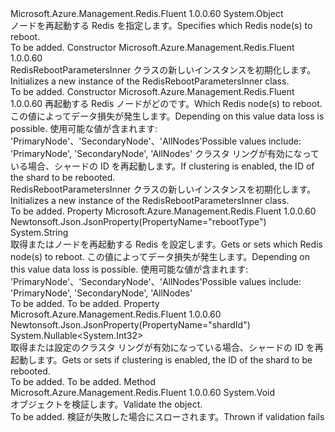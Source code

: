 <Type Name="RedisRebootParametersInner" FullName="Microsoft.Azure.Management.Redis.Fluent.Models.RedisRebootParametersInner">
  <TypeSignature Language="C#" Value="public class RedisRebootParametersInner" />
  <TypeSignature Language="ILAsm" Value=".class public auto ansi beforefieldinit RedisRebootParametersInner extends System.Object" />
  <TypeSignature Language="DocId" Value="T:Microsoft.Azure.Management.Redis.Fluent.Models.RedisRebootParametersInner" />
  <TypeSignature Language="VB.NET" Value="Public Class RedisRebootParametersInner" />
  <TypeSignature Language="F#" Value="type RedisRebootParametersInner = class" />
  <AssemblyInfo>
    <AssemblyName>Microsoft.Azure.Management.Redis.Fluent</AssemblyName>
    <AssemblyVersion>1.0.0.60</AssemblyVersion>
  </AssemblyInfo>
  <Base>
    <BaseTypeName>System.Object</BaseTypeName>
  </Base>
  <Interfaces />
  <Docs>
    <summary>
            <span data-ttu-id="535dc-101">ノードを再起動する Redis を指定します。</span><span class="sxs-lookup"><span data-stu-id="535dc-101">Specifies which Redis node(s) to reboot.</span></span>
            </summary>
    <remarks>To be added.</remarks>
  </Docs>
  <Members>
    <Member MemberName=".ctor">
      <MemberSignature Language="C#" Value="public RedisRebootParametersInner ();" />
      <MemberSignature Language="ILAsm" Value=".method public hidebysig specialname rtspecialname instance void .ctor() cil managed" />
      <MemberSignature Language="DocId" Value="M:Microsoft.Azure.Management.Redis.Fluent.Models.RedisRebootParametersInner.#ctor" />
      <MemberSignature Language="VB.NET" Value="Public Sub New ()" />
      <MemberType>Constructor</MemberType>
      <AssemblyInfo>
        <AssemblyName>Microsoft.Azure.Management.Redis.Fluent</AssemblyName>
        <AssemblyVersion>1.0.0.60</AssemblyVersion>
      </AssemblyInfo>
      <Parameters />
      <Docs>
        <summary>
            <span data-ttu-id="535dc-102">RedisRebootParametersInner クラスの新しいインスタンスを初期化します。</span><span class="sxs-lookup"><span data-stu-id="535dc-102">Initializes a new instance of the RedisRebootParametersInner class.</span></span>
            </summary>
        <remarks>To be added.</remarks>
      </Docs>
    </Member>
    <Member MemberName=".ctor">
      <MemberSignature Language="C#" Value="public RedisRebootParametersInner (string rebootType, Nullable&lt;int&gt; shardId = null);" />
      <MemberSignature Language="ILAsm" Value=".method public hidebysig specialname rtspecialname instance void .ctor(string rebootType, valuetype System.Nullable`1&lt;int32&gt; shardId) cil managed" />
      <MemberSignature Language="DocId" Value="M:Microsoft.Azure.Management.Redis.Fluent.Models.RedisRebootParametersInner.#ctor(System.String,System.Nullable{System.Int32})" />
      <MemberSignature Language="VB.NET" Value="Public Sub New (rebootType As String, Optional shardId As Nullable(Of Integer) = null)" />
      <MemberSignature Language="F#" Value="new Microsoft.Azure.Management.Redis.Fluent.Models.RedisRebootParametersInner : string * Nullable&lt;int&gt; -&gt; Microsoft.Azure.Management.Redis.Fluent.Models.RedisRebootParametersInner" Usage="new Microsoft.Azure.Management.Redis.Fluent.Models.RedisRebootParametersInner (rebootType, shardId)" />
      <MemberType>Constructor</MemberType>
      <AssemblyInfo>
        <AssemblyName>Microsoft.Azure.Management.Redis.Fluent</AssemblyName>
        <AssemblyVersion>1.0.0.60</AssemblyVersion>
      </AssemblyInfo>
      <Parameters>
        <Parameter Name="rebootType" Type="System.String" />
        <Parameter Name="shardId" Type="System.Nullable&lt;System.Int32&gt;" />
      </Parameters>
      <Docs>
        <param name="rebootType"><span data-ttu-id="535dc-103">再起動する Redis ノードがどのです。</span><span class="sxs-lookup"><span data-stu-id="535dc-103">Which Redis node(s) to reboot.</span></span> <span data-ttu-id="535dc-104">この値によってデータ損失が発生します。</span><span class="sxs-lookup"><span data-stu-id="535dc-104">Depending on this value data loss is possible.</span></span> <span data-ttu-id="535dc-105">使用可能な値が含まれます: 'PrimaryNode'、'SecondaryNode'、'AllNodes'</span><span class="sxs-lookup"><span data-stu-id="535dc-105">Possible values include: 'PrimaryNode', 'SecondaryNode', 'AllNodes'</span></span></param>
        <param name="shardId"><span data-ttu-id="535dc-106">クラスタ リングが有効になっている場合、シャードの ID を再起動します。</span><span class="sxs-lookup"><span data-stu-id="535dc-106">If clustering is enabled, the ID of the shard to be rebooted.</span></span></param>
        <summary>
            <span data-ttu-id="535dc-107">RedisRebootParametersInner クラスの新しいインスタンスを初期化します。</span><span class="sxs-lookup"><span data-stu-id="535dc-107">Initializes a new instance of the RedisRebootParametersInner class.</span></span>
            </summary>
        <remarks>To be added.</remarks>
      </Docs>
    </Member>
    <Member MemberName="RebootType">
      <MemberSignature Language="C#" Value="public string RebootType { get; set; }" />
      <MemberSignature Language="ILAsm" Value=".property instance string RebootType" />
      <MemberSignature Language="DocId" Value="P:Microsoft.Azure.Management.Redis.Fluent.Models.RedisRebootParametersInner.RebootType" />
      <MemberSignature Language="VB.NET" Value="Public Property RebootType As String" />
      <MemberSignature Language="F#" Value="member this.RebootType : string with get, set" Usage="Microsoft.Azure.Management.Redis.Fluent.Models.RedisRebootParametersInner.RebootType" />
      <MemberType>Property</MemberType>
      <AssemblyInfo>
        <AssemblyName>Microsoft.Azure.Management.Redis.Fluent</AssemblyName>
        <AssemblyVersion>1.0.0.60</AssemblyVersion>
      </AssemblyInfo>
      <Attributes>
        <Attribute>
          <AttributeName>Newtonsoft.Json.JsonProperty(PropertyName="rebootType")</AttributeName>
        </Attribute>
      </Attributes>
      <ReturnValue>
        <ReturnType>System.String</ReturnType>
      </ReturnValue>
      <Docs>
        <summary>
            <span data-ttu-id="535dc-108">取得またはノードを再起動する Redis を設定します。</span><span class="sxs-lookup"><span data-stu-id="535dc-108">Gets or sets which Redis node(s) to reboot.</span></span> <span data-ttu-id="535dc-109">この値によってデータ損失が発生します。</span><span class="sxs-lookup"><span data-stu-id="535dc-109">Depending on this value data loss is possible.</span></span> <span data-ttu-id="535dc-110">使用可能な値が含まれます: 'PrimaryNode'、'SecondaryNode'、'AllNodes'</span><span class="sxs-lookup"><span data-stu-id="535dc-110">Possible values include: 'PrimaryNode', 'SecondaryNode', 'AllNodes'</span></span>
            </summary>
        <value>To be added.</value>
        <remarks>To be added.</remarks>
      </Docs>
    </Member>
    <Member MemberName="ShardId">
      <MemberSignature Language="C#" Value="public Nullable&lt;int&gt; ShardId { get; set; }" />
      <MemberSignature Language="ILAsm" Value=".property instance valuetype System.Nullable`1&lt;int32&gt; ShardId" />
      <MemberSignature Language="DocId" Value="P:Microsoft.Azure.Management.Redis.Fluent.Models.RedisRebootParametersInner.ShardId" />
      <MemberSignature Language="VB.NET" Value="Public Property ShardId As Nullable(Of Integer)" />
      <MemberSignature Language="F#" Value="member this.ShardId : Nullable&lt;int&gt; with get, set" Usage="Microsoft.Azure.Management.Redis.Fluent.Models.RedisRebootParametersInner.ShardId" />
      <MemberType>Property</MemberType>
      <AssemblyInfo>
        <AssemblyName>Microsoft.Azure.Management.Redis.Fluent</AssemblyName>
        <AssemblyVersion>1.0.0.60</AssemblyVersion>
      </AssemblyInfo>
      <Attributes>
        <Attribute>
          <AttributeName>Newtonsoft.Json.JsonProperty(PropertyName="shardId")</AttributeName>
        </Attribute>
      </Attributes>
      <ReturnValue>
        <ReturnType>System.Nullable&lt;System.Int32&gt;</ReturnType>
      </ReturnValue>
      <Docs>
        <summary>
            <span data-ttu-id="535dc-111">取得または設定のクラスタ リングが有効になっている場合、シャードの ID を再起動します。</span><span class="sxs-lookup"><span data-stu-id="535dc-111">Gets or sets if clustering is enabled, the ID of the shard to be rebooted.</span></span>
            </summary>
        <value>To be added.</value>
        <remarks>To be added.</remarks>
      </Docs>
    </Member>
    <Member MemberName="Validate">
      <MemberSignature Language="C#" Value="public virtual void Validate ();" />
      <MemberSignature Language="ILAsm" Value=".method public hidebysig newslot virtual instance void Validate() cil managed" />
      <MemberSignature Language="DocId" Value="M:Microsoft.Azure.Management.Redis.Fluent.Models.RedisRebootParametersInner.Validate" />
      <MemberSignature Language="VB.NET" Value="Public Overridable Sub Validate ()" />
      <MemberSignature Language="F#" Value="abstract member Validate : unit -&gt; unit&#xA;override this.Validate : unit -&gt; unit" Usage="redisRebootParametersInner.Validate " />
      <MemberType>Method</MemberType>
      <AssemblyInfo>
        <AssemblyName>Microsoft.Azure.Management.Redis.Fluent</AssemblyName>
        <AssemblyVersion>1.0.0.60</AssemblyVersion>
      </AssemblyInfo>
      <ReturnValue>
        <ReturnType>System.Void</ReturnType>
      </ReturnValue>
      <Parameters />
      <Docs>
        <summary>
            <span data-ttu-id="535dc-112">オブジェクトを検証します。</span><span class="sxs-lookup"><span data-stu-id="535dc-112">Validate the object.</span></span>
            </summary>
        <remarks>To be added.</remarks>
        <exception cref="T:Microsoft.Rest.ValidationException">
            <span data-ttu-id="535dc-113">検証が失敗した場合にスローされます。</span><span class="sxs-lookup"><span data-stu-id="535dc-113">Thrown if validation fails</span></span>
            </exception>
      </Docs>
    </Member>
  </Members>
</Type>
